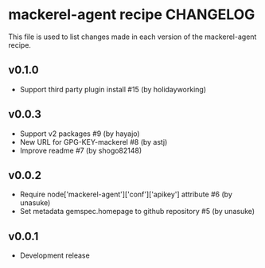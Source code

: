 mackerel-agent recipe CHANGELOG
=================================

This file is used to list changes made in each version of the mackerel-agent recipe.

v0.1.0
------
- Support third party plugin install #15 (by holidayworking)

v0.0.3
------
- Support v2 packages #9 (by hayajo)
- New URL for GPG-KEY-mackerel #8 (by astj)
- Improve readme #7 (by shogo82148)

v0.0.2
------
- Require node['mackerel-agent']['conf']['apikey'] attribute #6 (by unasuke)
- Set metadata gemspec.homepage to github repository #5 (by unasuke)

v0.0.1
------
- Development release
